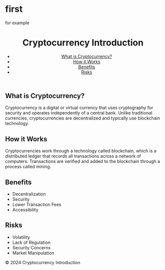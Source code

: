 # first
for example
<!DOCTYPE html>
<html lang="en">
<head>
    <meta charset="UTF-8">
    <meta name="viewport" content="width=device-width, initial-scale=1.0">
    <title>Cryptocurrency Introduction</title>
    <link rel="stylesheet" href="styles.css"> <!-- File CSS Anda -->
</head>
<body>
    <header>
        <h1>Cryptocurrency Introduction</h1>
        <nav>
            <ul>
                <li><a href="#what-is-crypto">What is Cryptocurrency?</a></li>
                <li><a href="#how-it-works">How it Works</a></li>
                <li><a href="#benefits">Benefits</a></li>
                <li><a href="#risks">Risks</a></li>
            </ul>
        </nav>
    </header>
    <div class="container">
        <section id="what-is-crypto">
            <h2>What is Cryptocurrency?</h2>
            <p>Cryptocurrency is a digital or virtual currency that uses cryptography for security and operates independently of a central bank. Unlike traditional currencies, cryptocurrencies are decentralized and typically use blockchain technology.</p>
        </section>
        <section id="how-it-works">
            <h2>How it Works</h2>
            <p>Cryptocurrencies work through a technology called blockchain, which is a distributed ledger that records all transactions across a network of computers. Transactions are verified and added to the blockchain through a process called mining.</p>
        </section>
        <section id="benefits">
            <h2>Benefits</h2>
            <ul>
                <li>Decentralization</li>
                <li>Security</li>
                <li>Lower Transaction Fees</li>
                <li>Accessibility</li>
            </ul>
        </section>
        <section id="risks">
            <h2>Risks</h2>
            <ul>
                <li>Volatility</li>
                <li>Lack of Regulation</li>
                <li>Security Concerns</li>
                <li>Market Manipulation</li>
            </ul>
        </section>
    </div>
    <footer>
        <p>&copy; 2024 Cryptocurrency Introduction</p>
    </footer>
</body>
</html>
